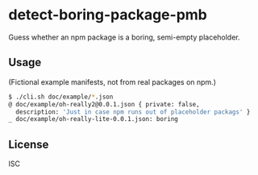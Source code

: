 ﻿
<!--#echo json="package.json" key="name" underline="=" -->
detect-boring-package-pmb
=========================
<!--/#echo -->

<!--#echo json="package.json" key="description" -->
Guess whether an npm package is a boring, semi-empty placeholder.
<!--/#echo -->



Usage
-----

(Fictional example manifests, not from real packages on npm.)

```bash
$ ./cli.sh doc/example/*.json
@ doc/example/oh-really2@0.0.1.json { private: false,
  description: 'Just in case npm runs out of placeholder packags' }
_ doc/example/oh-really-lite-0.0.1.json: boring
```


<!--#toc stop="scan" -->


License
-------
<!--#echo json="package.json" key=".license" -->
ISC
<!--/#echo -->
